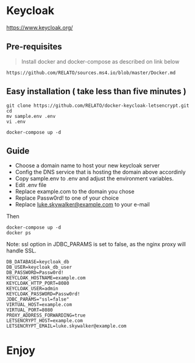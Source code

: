 # Keycloak

https://www.keycloak.org/

## Pre-requisites
> Install docker and docker-compose as described on link below

```
https://github.com/RELATO/sources.ms4.io/blob/master/Docker.md
```

## Easy installation ( take less than five minutes )
```
git clone https://github.com/RELATO/docker-keycloak-letsencrypt.git
cd 
mv sample.env .env
vi .env

docker-compose up -d 
```


## Guide
- Choose a domain name to host your new keycloak server
- Config the DNS service that is hosting the domain above accordinly 
- Copy sample.env to .env and adjust the environment variables.
- Edit .env file 
- Replace example.com to the domain you chose
- Replace Passw0rd! to one of your choice
- Replace luke.skywalker@example.com to your e-mail

Then 
```
docker-compose up -d
docker ps
```

Note: ssl option in JDBC_PARAMS is set to false, as the nginx proxy will handle SSL.
```
DB_DATABASE=keycloak_db
DB_USER=keycloak_db_user
DB_PASSWORD=Passw0rd!
KEYCLOAK_HOSTNAME=example.com
KEYCLOAK_HTTP_PORT=8080
KEYCLOAK_USER=admin
KEYCLOAK_PASSWORD=Passw0rd!
JDBC_PARAMS="ssl=false" 
VIRTUAL_HOST=example.com
VIRTUAL_PORT=8080
PROXY_ADDRESS_FORWARDING=true
LETSENCRYPT_HOST=example.com
LETSENCRYPT_EMAIL=luke.skywalker@example.com
```

# Enjoy
